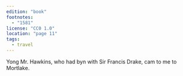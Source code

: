 ```yaml
---
edition: "book"
footnotes:
  - "1581"
license: "CC0 1.0"
location: "page 11"
tags:
  - travel
---
```

Yong Mr. Hawkins, who had byn with Sir
Francis Drake, cam to me to Mortlake.
